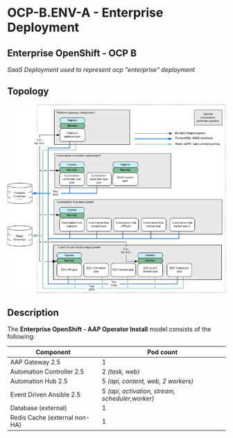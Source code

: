 # OCP-B.ENV-A - Enterprise Deployment

## Enterprise OpenShift - OCP B
_SaaS Deployment used to represent ocp "enterprise" deployment_

## Topology

![ OpenShift Enterprise - Topology](OCP-B_Env-A.png)

## Description

The **Enterprise OpenShift - AAP Operator Install** model consists of the following:

| Component                                     | Pod count                      |
| --------------------------------------------- | ------------------------------ |
| AAP Gateway 2.5                               | 1                              |
| Automation Controller 2.5                     | 2 *(task, web)*                |
| Automation Hub 2.5                            | 5 *(api, content, web, 2 workers)* |
| Event Driven Ansible 2.5                      | 5 *(api, activation, stream, scheduler,worker)* |
| Database (external)                           | 1                              |
| Redis Cache (external non-HA)                 | 1                              |
